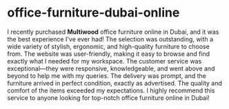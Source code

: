 # office-furniture-dubai-online

I recently purchased **Multiwood** office furniture online in Dubai, and it was the best experience I've ever had! The selection was outstanding, with a wide variety of stylish, ergonomic, and high-quality furniture to choose from. The website was user-friendly, making it easy to browse and find exactly what I needed for my workspace. The customer service was exceptional—they were responsive, knowledgeable, and went above and beyond to help me with my queries. The delivery was prompt, and the furniture arrived in perfect condition, exactly as advertised. The quality and comfort of the items exceeded my expectations. I highly recommend this service to anyone looking for top-notch office furniture online in Dubai!






